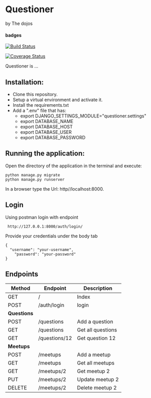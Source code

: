 # Questioner
by The dojos

#### badges
[![Build Status](https://travis-ci.org/PatrickMugayaJoel/questioner.svg?branch=develop)](https://travis-ci.org/PatrickMugayaJoel/questioner)

[![Coverage Status](https://coveralls.io/repos/github/PatrickMugayaJoel/questioner/badge.svg?branch=develop)](https://coveralls.io/github/PatrickMugayaJoel/questioner?branch=develop)


Questioner is ...


## Installation:
  - Clone this repository.
  - Setup a virtual environment and activate it.
  - Install the requirements.txt
  - Add a ".env" file that has:
    - export DJANGO_SETTINGS_MODULE="questioner.settings"
    - export DATABASE_NAME
    - export DATABASE_HOST
    - export DATABASE_USER
    - export DATABASE_PASSWORD


 ## Running the application:
  Open the directory of the application in the terminal and execute:

    python manage.py migrate
    python manage.py runserver

   In a browser type the Url: http//localhost:8000.

 ## Login

  Using postman login with endpoint
   ```
    http://127.0.0.1:8000/auth/login/
  ```
  Provide your credentials under the body tab
  ```
  {
  	"username": "your-username",
	  "password": "your-password"
  }

  ```

 ## Endpoints
| Method        | Endpoint      | Description       |
| ------------- | ------------- | ----------------- |
| GET           | /             | Index             |
| POST          | /auth/login   | login             |
| __Questions__ |
| POST          | /questions    | Add a question    |
| GET           | /questions    | Get all questions |
| GET           | /questions/12 | Get question 12   |
| __Meetups__   |
| POST          | /meetups      | Add a meetup      |
| GET           | /meetups      | Get all meetups   |
| GET           | /meetups/2    | Get meetup 2      |
| PUT           | /meetups/2    | Update meetup 2   |
| DELETE        | /meetups/2    | Delete meetup 2   |
